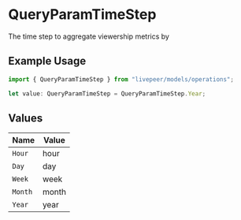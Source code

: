 # QueryParamTimeStep

The time step to aggregate viewership metrics by

## Example Usage

```typescript
import { QueryParamTimeStep } from "livepeer/models/operations";

let value: QueryParamTimeStep = QueryParamTimeStep.Year;
```

## Values

| Name    | Value   |
| ------- | ------- |
| `Hour`  | hour    |
| `Day`   | day     |
| `Week`  | week    |
| `Month` | month   |
| `Year`  | year    |